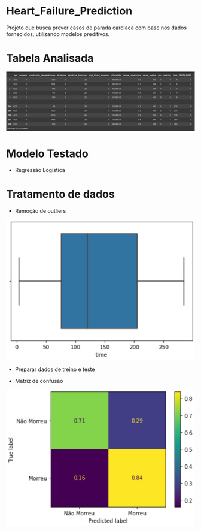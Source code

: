 # Heart_Failure_Prediction

Projeto que busca prever casos de parada cardiaca com base nos dados fornecidos, utilizando modelos preditivos.

# Tabela Analisada

<img src="https://github.com/LPHBackspace/Heart_Failure_Prediction/blob/main/project_images/table.PNG">

# Modelo Testado
- Regressão Logistica

# Tratamento de dados
- Remoção de outliers
<img src="https://github.com/LPHBackspace/Heart_Failure_Prediction/blob/main/project_images/outliers.PNG">

- Preparar dados de treino e teste

- Matriz de confusão
<img src="https://github.com/LPHBackspace/Heart_Failure_Prediction/blob/main/project_images/matriz.PNG">

